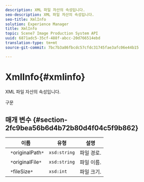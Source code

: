 ```yaml
---
description: XML 파일 자산의 속성입니다.
seo-description: XML 파일 자산의 속성입니다.
seo-title: XmlInfo
solution: Experience Manager
title: XmlInfo
topic: Scene7 Image Production System API
uuid: 6871adc5-35cf-488f-abcc-20d766514ebd
translation-type: tm+mt
source-git-commit: 7bc7b3a86fbcdc57cfdc31745fae3afc06e44b15

---
```



# XmlInfo{#xmlinfo}

XML 파일 자산의 속성입니다.

구문

## 매개 변수 {#section-2fc9bea56b6d4b72b80d4f04c5f9b862}

| 이름 | 유형 | 설명 |
|---|---|---|
| ` *`originalPath`*` | `xsd:string` | 파일 경로. |
| ` *`originalFile`*` | `xsd:string` | 파일 이름. |
| ` *`fileSize`*` | `xsd:int` | 파일 크기. |

